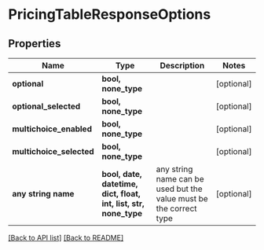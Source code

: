 # PricingTableResponseOptions


## Properties
Name | Type | Description | Notes
------------ | ------------- | ------------- | -------------
**optional** | **bool, none_type** |  | [optional] 
**optional_selected** | **bool, none_type** |  | [optional] 
**multichoice_enabled** | **bool, none_type** |  | [optional] 
**multichoice_selected** | **bool, none_type** |  | [optional] 
**any string name** | **bool, date, datetime, dict, float, int, list, str, none_type** | any string name can be used but the value must be the correct type | [optional]

[[Back to API list]](../README.md#documentation-for-api-endpoints) [[Back to README]](../README.md)


